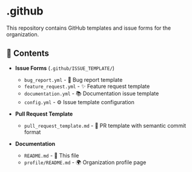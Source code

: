 # .github

This repository contains GitHub templates and issue forms for the organization.

## 📁 Contents

- **Issue Forms** (`.github/ISSUE_TEMPLATE/`)
  - `bug_report.yml` - 🐛 Bug report template
  - `feature_request.yml` - ✨ Feature request template  
  - `documentation.yml` - 📚 Documentation issue template
  - `config.yml` - ⚙️ Issue template configuration

- **Pull Request Template**
  - `pull_request_template.md` - 🔄 PR template with semantic commit format

- **Documentation**
  - `README.md` - 📖 This file
  - `profile/README.md` - 🌍 Organization profile page
